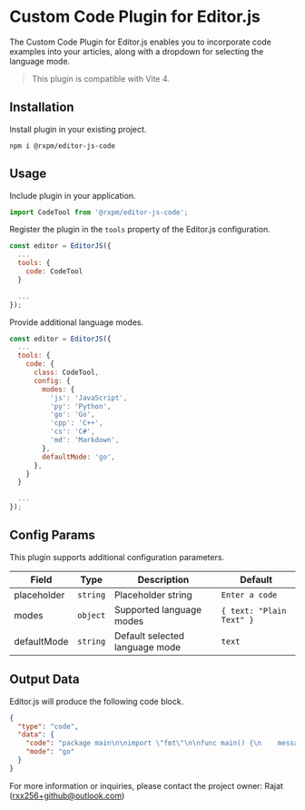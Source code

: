 # Custom Code Plugin for Editor.js

The Custom Code Plugin for Editor.js enables you to incorporate code examples into your articles, along with a dropdown for selecting the language mode.

> This plugin is compatible with Vite 4.

## Installation

Install plugin in your existing project.

```shell
npm i @rxpm/editor-js-code
```

## Usage

Include plugin in your application.

```javascript
import CodeTool from '@rxpm/editor-js-code';
```

Register the plugin in the `tools` property of the Editor.js configuration.

```javascript
const editor = EditorJS({
  ...
  tools: {
    code: CodeTool
  }

  ...
});
```

Provide additional language modes.

```javascript
const editor = EditorJS({
  ...
  tools: {
    code: {
      class: CodeTool,
      config: {
        modes: {
          'js': 'JavaScript',
          'py': 'Python',
          'go': 'Go',
          'cpp': 'C++',
          'cs': 'C#',
          'md': 'Markdown',
        },
        defaultMode: 'go',
      },
    }
  }

  ...
});
```

## Config Params

This plugin supports additional configuration parameters.

| Field       | Type     | Description                    | Default                    |
| ----------- | -------- | -------------------------------| ---------------------------|
| placeholder | `string` | Placeholder string | `Enter a code` |
| modes | `object` | Supported language modes | `{ text: "Plain Text" }` |
| defaultMode | `string` | Default selected language mode | `text` |

## Output Data

Editor.js will produce the following code block.

```json
{
  "type": "code",
  "data": {
    "code": "package main\n\nimport \"fmt\"\n\nfunc main() {\n    messages := make(chan string)\n\n    go func() { messages <- \"ping\" }()\n\n    msg := <-messages\n    fmt.Println(msg)\n}",
    "mode": "go"
  }
}
```

For more information or inquiries, please contact the project owner: Rajat (rxx256+github@outlook.com)
